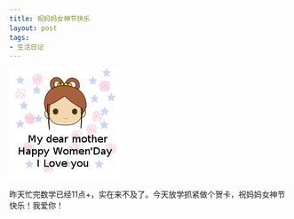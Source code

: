 ```yaml
---
title: 祝妈妈女神节快乐
layout: post
tags:
- 生活日记
---
```


![](/images/WomenDay.png)

昨天忙完数学已经11点+，实在来不及了。今天放学抓紧做个贺卡，祝妈妈女神节快乐！我爱你！
